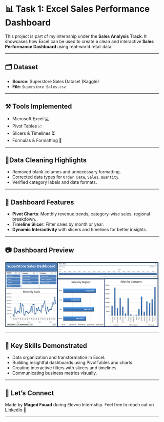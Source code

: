 # 📊 **Task 1: Excel Sales Performance Dashboard**

This project is part of my internship under the **Sales Analysis Track**. It showcases how Excel can be used to create a clean and interactive **Sales Performance Dashboard** using real-world retail data.

---

## 🗂 **Dataset**

- **Source**: Superstore Sales Dataset (Kaggle)
- **File**: `Superstore Sales.csv`

---

## ⚒️ **Tools Implemented**

- Microsoft Excel 💻
- Pivot Tables 📈
- Slicers & Timelines ⏳
- Formulas & Formatting 📌

---

## 🧹**Data Cleaning Highlights**

- Removed blank columns and unnecessary formatting.
- Corrected data types for `Order Date`, `Sales`, `Quantity`.
- Verified category labels and date formats.

---

## 📌 **Dashboard Features**

- **Pivot Charts**: Monthly revenue trends, category-wise sales, regional breakdown.
- **Timeline Slicer**: Filter sales by month or year.
- **Dynamic Interactivity** with slicers and timelines for better insights.

---

## 📷 **Dashboard Preview**

![Dashboard Screenshot](Dashboard_Screenshot.png)

---

## 🧠 **Key Skills Demonstrated**

- Data organization and transformation in Excel.
- Building insightful dashboards using PivotTables and charts.
- Creating interactive filters with slicers and timelines.
- Communicating business metrics visually.

---

## 🤝 **Let’s Connect**

Made by **Maged Fouad** during Elevvo Internship.
Feel free to reach out on [LinkedIn](https://www.linkedin.com/in/mfouadmohamed325/) 💼

---
